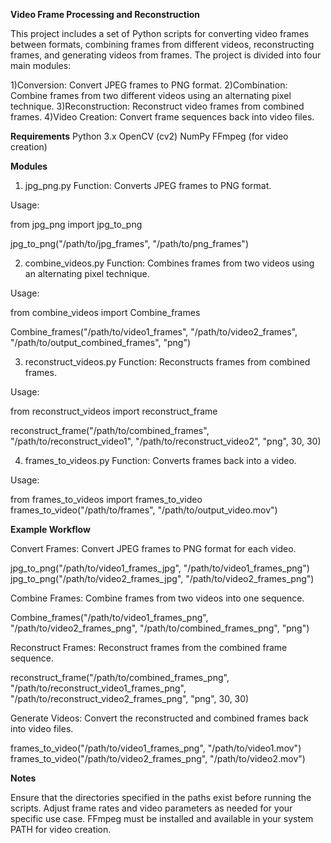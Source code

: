 **Video Frame Processing and Reconstruction**

This project includes a set of Python scripts for converting video frames between formats, combining frames from different videos, reconstructing frames, and generating videos from frames. The project is divided into four main modules:

1)Conversion: Convert JPEG frames to PNG format.
2)Combination: Combine frames from two different videos using an alternating pixel technique.
3)Reconstruction: Reconstruct video frames from combined frames.
4)Video Creation: Convert frame sequences back into video files.

**Requirements**
Python 3.x
OpenCV (cv2)
NumPy
FFmpeg (for video creation)

**Modules**
1. jpg_png.py
Function: Converts JPEG frames to PNG format.

Usage:

from jpg_png import jpg_to_png

jpg_to_png("/path/to/jpg_frames", "/path/to/png_frames")

2. combine_videos.py
Function: Combines frames from two videos using an alternating pixel technique.

Usage:

from combine_videos import Combine_frames

Combine_frames("/path/to/video1_frames", "/path/to/video2_frames", "/path/to/output_combined_frames", "png")


3. reconstruct_videos.py
Function: Reconstructs frames from combined frames.

Usage:

from reconstruct_videos import reconstruct_frame

reconstruct_frame("/path/to/combined_frames", "/path/to/reconstruct_video1", "/path/to/reconstruct_video2", "png", 30, 30)

4. frames_to_videos.py
Function: Converts frames back into a video.

Usage:

from frames_to_videos import frames_to_video
frames_to_video("/path/to/frames", "/path/to/output_video.mov")

**Example Workflow**

Convert Frames: Convert JPEG frames to PNG format for each video.

jpg_to_png("/path/to/video1_frames_jpg", "/path/to/video1_frames_png")
jpg_to_png("/path/to/video2_frames_jpg", "/path/to/video2_frames_png")

Combine Frames: Combine frames from two videos into one sequence.

Combine_frames("/path/to/video1_frames_png", "/path/to/video2_frames_png", "/path/to/combined_frames_png", "png")

Reconstruct Frames: Reconstruct frames from the combined frame sequence.

reconstruct_frame("/path/to/combined_frames_png", "/path/to/reconstruct_video1_frames_png", "/path/to/reconstruct_video2_frames_png", "png", 30, 30)

Generate Videos: 
Convert the reconstructed and combined frames back into video files.

frames_to_video("/path/to/video1_frames_png", "/path/to/video1.mov")
frames_to_video("/path/to/video2_frames_png", "/path/to/video2.mov")

**Notes**

Ensure that the directories specified in the paths exist before running the scripts.
Adjust frame rates and video parameters as needed for your specific use case.
FFmpeg must be installed and available in your system PATH for video creation.
